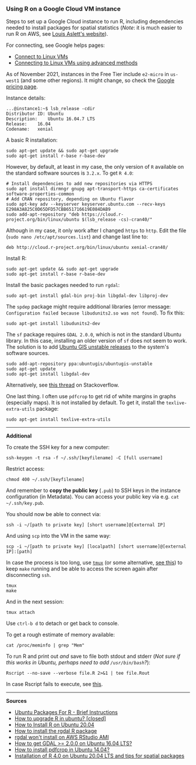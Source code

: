 ### Using R on a Google Cloud VM instance

Steps to set up a Google Cloud instance to run R, including dependencies needed to install packages for spatial statistics (*Note*: it is much easier to run R on AWS, see [Louis Aslett's website](https://www.louisaslett.com/RStudio_AMI/)).

For connecting, see Google helps pages:

- [Connect to Linux VMs ](https://cloud.google.com/compute/docs/instances/connecting-to-instance)
- [Connecting to Linux VMs using advanced methods](https://cloud.google.com/compute/docs/instances/connecting-advanced)

As of November 2021, instances in the Free Tier include `e2-micro` in `us-west1` (and some other regions). It might change, so check the [Google pricing page](https://cloud.google.com/free/docs/gcp-free-tier#free-tier-usage-limits).

Instance details:

```shell
...@instance1:~$ lsb_release -cdir
Distributor ID:	Ubuntu
Description:	Ubuntu 16.04.7 LTS
Release:	16.04
Codename:	xenial
```

A basic R installation:

```shell
sudo apt-get update && sudo apt-get upgrade
sudo apt-get install r-base r-base-dev
```

However, by default, at least in my case, the only version of ```R``` available on the standard software sources is ```3.2.x```. To get ```R 4.0```:

```shell
# Install dependencies to add new repositories via HTTPS
sudo apt install dirmngr gnupg apt-transport-https ca-certificates software-properties-common
# Add CRAN repository, depending on Ubuntu flavor
sudo apt-key adv --keyserver keyserver.ubuntu.com --recv-keys E298A3A825C0D65DFD57CBB651716619E084DAB9
sudo add-apt-repository "deb https://cloud.r-project.org/bin/linux/ubuntu $(lsb_release -cs)-cran40/"
```

Although in my case, it only work after I changed `https` to `http`. Edit the file (`sudo nano /etc/apt/sources.list`) and change last line to:

```shell
deb http://cloud.r-project.org/bin/linux/ubuntu xenial-cran40/
```

Install R:

```shell
sudo apt-get update && sudo apt-get upgrade
sudo apt-get install r-base r-base-dev
```


Install the basic packages needed to run `rgdal`:

```shell
sudo apt-get install gdal-bin proj-bin libgdal-dev libproj-dev
```


The `spdep` package might require additional libraries (error message: `Configuration failed because libudunits2.so was not found`). To fix this:

```shell
sudo apt-get install libudunits2-dev
```

The `sf` package requires `GDAL 2.0.0`, which is not in the standard Ubuntu library. In this case, installing an older version of `sf` does not seem to work. The solution is to add [Ubuntu GIS unstable releases](https://launchpad.net/~ubuntugis/+archive/ubuntu/ubuntugis-unstable) to the system's software sources.

```shell
sudo add-apt-repository ppa:ubuntugis/ubuntugis-unstable
sudo apt-get update
sudo apt-get install libgdal-dev
```

Alternatively, see [this thread](https://stackoverflow.com/questions/51367237/sf-r-package-is-not-compatible-with-gdal-versions-below-2-0-0-after-installing) on Stackoverflow.

One last thing. I often use `pdfcrop` to get rid of white margins in graphs (especially maps). It is not installed by default. To get it, install the `texlive-extra-utils` package:

```shell
sudo apt-get install texlive-extra-utils
```

---------------

**Additional**

To create the SSH key for a new computer:

```shell
ssh-keygen -t rsa -f ~/.ssh/[keyfilename] -C [full username]
```

Restrict access:

```shell
chmod 400 ~/.ssh/[keyfilename]
```

And remember to **copy the public key** (`.pub`) to SSH keys in the instance configuration (in Metadata). You can access your public key via e.g. `cat ~/.ssh/key.pub`.

You should now be able to connect via:

```shell
ssh -i ~/[path to private key] [short username]@[external IP]
```

And using `scp` into the VM in the same way:

```shell
scp -i ~/[path to private key] [localpath] [short username]@[external IP]:[path]
```

In case the process is too long, use [`tmux`](https://github.com/tmux/tmux/wiki) (or some alternative, [see this](https://unix.stackexchange.com/questions/479/keep-processes-running-after-ssh-session-disconnects)) to keep `make` running and be able to access the screen again after disconnecting `ssh`.

```shell
tmux
make
```

And in the next session:

```shell
tmux attach
```

Use `ctrl-b d` to detach or get back to console.

To get a rough estimate of memory available:

```shell
cat /proc/meminfo | grep "Mem"
```

To run R and print out *and* save to file both stdout and stderr (*Not sure if this works in Ubuntu, perhaps need to add `/usr/bin/bash`?*):

```shell
Rscript --no-save --verbose file.R 2>&1 | tee file.Rout
```

In case Rscript fails to execute, see [this](http://www.cureffi.org/2014/01/15/running-r-batch-mode-linux/).

---------------

**Sources**

- [Ubuntu Packages For R - Brief Instructions](https://cloud.r-project.org/bin/linux/ubuntu/)
- [How to upgrade R in ubuntu? [closed]](https://stackoverflow.com/questions/10476713/how-to-upgrade-r-in-ubuntu)
- [How to Install R on Ubuntu 20.04](https://linuxize.com/post/how-to-install-r-on-ubuntu-20-04/)
- [How to install the rgdal R package](https://gist.github.com/dncgst/111b74066eaea87c92cdc5211949cd1e)
- [rgdal won't install on AWS RStudio AMI](https://stackoverflow.com/questions/51173933/rgdal-wont-install-on-aws-rstudio-ami)
- [How to get GDAL >= 2.0.0 on Ubuntu 16.04 LTS?](https://askubuntu.com/questions/1068266/how-to-get-gdal-2-0-0-on-ubuntu-16-04-lts)
- [How to install pdfcrop in Ubuntu 14.04?](https://askubuntu.com/questions/864474/how-to-install-pdfcrop-in-ubuntu-14-04)
- [Installation of R 4.0 on Ubuntu 20.04 LTS and tips for spatial packages](https://rtask.thinkr.fr/installation-of-r-4-0-on-ubuntu-20-04-lts-and-tips-for-spatial-packages/)
